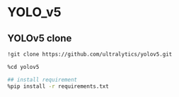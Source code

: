 # YOLO_v5

## YOLOv5 clone

```bash
!git clone https://github.com/ultralytics/yolov5.git

%cd yolov5

## install requirement
%pip install -r requirements.txt

